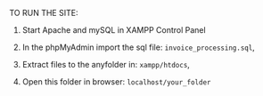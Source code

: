 TO RUN THE SITE: 

1. Start Apache and mySQL in XAMPP Control Panel

2. In the phpMyAdmin import the sql file: `invoice_processing.sql`,

3. Extract files to the anyfolder in: `xampp/htdocs`, 

4. Open this folder in browser: `localhost/your_folder` 


